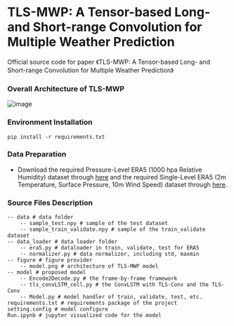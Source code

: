 #  TLS-MWP: A Tensor-based Long- and Short-range Convolution for Multiple Weather Prediction

Official source code for paper 《TLS-MWP: A Tensor-based Long- and Short-range Convolution for Multiple Weather Prediction》
### Overall Architecture of TLS-MWP
![image](https://github.com/xuguangning1218/TLS_MWP/blob/master/figure/model.png)

### Environment Installation
```
pip install -r requirements.txt
```  
### Data Preparation 
* Download the required Pressure-Level ERA5 (1000 hpa Relative Humidity) dataset through [here](<https://cds.climate.copernicus.eu/cdsapp/#!/dataset/reanalysis-era5-pressure-levels?tab=overview>  "here") and the required Single-Level ERA5 (2m Temperature, Surface Pressure, 10m Wind Speed) dataset through [here](<https://cds.climate.copernicus.eu/cdsapp#!/dataset/reanalysis-era5-single-levels?tab=overview> "here"). 


###  Source Files Description

```
-- data # data folder
	-- sample_test.npy # sample of the test dataset
	-- sample_train_validate.npy # sample of the train_validate dataset
-- data_loader # data loader folder
	-- era5.py # dataloader in train, validate, test for ERA5
	-- normalizer.py # data normalizer, including std, maxmin
-- figure # figure provider
	-- model.png # architecture of TLS-MWP model 
-- model # proposed model
	-- Encode2Decode.py # the frame-by-frame framework
	-- tls_convLSTM_cell.py # the ConvLSTM with TLS-Conv and the TLS-Conv
	-- Model.py # model handler of train, validate, test, etc.
requirements.txt # requirements package of the project
setting.config # model configure
Run.ipynb # jupyter visualized code for the model
```
